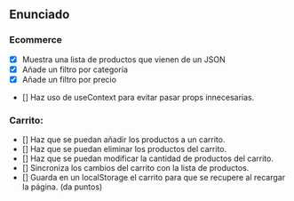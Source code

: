 ## Enunciado
### Ecommerce

 - [x] Muestra una lista de productos que vienen de un JSON
 - [x] Añade un filtro por categoría
 - [x] Añade un filtro por precio
 - [] Haz uso de useContext para evitar pasar props innecesarias.

### Carrito:

 - [] Haz que se puedan añadir los productos a un carrito.
 - [] Haz que se puedan eliminar los productos del carrito.
 - [] Haz que se puedan modificar la cantidad de productos del carrito.
 - [] Sincroniza los cambios del carrito con la lista de productos.
 - [] Guarda en un localStorage el carrito para que se recupere al recargar la página. (da puntos)